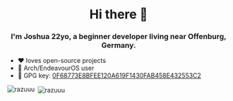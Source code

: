 <h1 align="center">Hi there 👋</h1>
<h3 align="center">I'm Joshua 22yo, a beginner developer living near Offenburg, Germany.</h3>

- :heart: loves open-source projects
- :penguin: Arch/EndeavourOS user
- :key: GPG key: [0F68773E8BFEE120A619F1430FAB458E432553C2](https://raw.githubusercontent.com/razuuu/razuuu/master/gpg.key)

<p><img align="left" src="https://github-readme-stats.vercel.app/api/top-langs/?username=razuuu&layout=compact&hide_border=true&theme=dark" alt="razuuu" /></p>
<p>&nbsp;<img align="center" src="https://github-readme-stats.vercel.app/api?username=razuuu&show_icons=true&hide_border=true&theme=dark" alt="razuuu" /></p>
